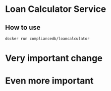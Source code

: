 # Loan Calculator Service

## How to use

    docker run compliancedb/loancalculator

# Very important change

# Even more important
